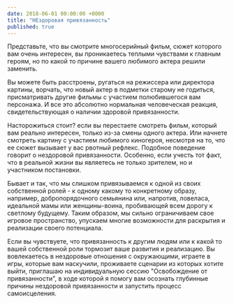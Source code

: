 ```yaml
---
date: 2018-06-01 00:00:00 +0000
title: "НЕздоровая привязанность"
published: true
---
```

Представьте, что вы смотрите многосерийный фильм, сюжет которого вам очень интересен, вы проникаетесь теплыми чувствами к главным героям, но по какой то причине вашего любимого актера решили заменить.

Вы можете быть расстроены, ругаться на режиссера или директора картины, ворчать, что новый актер в подметки старому не годиться, присматривать другие фильмы с участием полюбившегося вам персонажа. И все это абсолютно нормальная человеческая реакция, свидетельствующая о наличии здоровой привязанности.

Насторожиться стоит? если вы перестаете смотреть фильм, который вам реально интересен, только из-за смены одного актера. Или начнете смотреть картину с участием любимого киногероя, несмотря на то, что ее сюжет вызывает у вас рвотный рефлекс. Подобное поведение говорит о нездоровой привязанности. Особенно, если учесть тот факт, что в реальной жизни вы являетесь не только зрителем, но и участником постановки.

Бывает и так, что мы слишком привязываемся к одной из своих собственной ролей - к одному какому то конкретному образу, например, добропорядочного семьянина или, напротив, ловеласа, идеальной мамы или женщины-воина, пробивающей всем дорогу к светлому будущему. Таким образом, мы сильно ограничиваем свое игровое пространство, упускаем многие возможности для раскрытия и реализации своего потенциала.

Если вы чувствуете, что привязанность к другим людям или к какой то вашей собственной роли тормозит ваше развития и реализацию. Вы вовлекаетесь в нездоровые отношения с окружающими, играете в игры, которые вам наскучили, проживаете сценарии из которых хотите выйти, приглашаю на индивидуальную сессию "Освобождение от привязанности", в ходе которой я помогу вам осознать глубинные причины нездоровой привязанности и запустить процесс самоисцеления.

